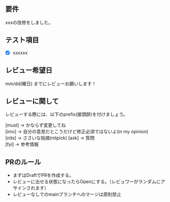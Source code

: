 <!-- I want to review in Japanese. -->
<!-- I want to review in Japanese. -->
<!-- 
.csファイルのコードレビュー時は以下の命名規則をチェックしてください：

**PascalCase（全ての英単語の1文字目を大文字）:**
- public class TestClass{}
- private void TestMethod(){}
- protected int TestField = 0;
- public enum TestEnum{}

**[SerializeField]フィールド: camelCase（最初の英単語を除いた英単語の1文字目を大文字）:**
- [SerializeField] private int testField = 0;

**プライベートフィールド: _camelCase（アンダーバーの後にcamelCase）:**
- private int _testField = 0;
- private string _testString = "test";

**ローカル変数・仮引数: camelCase（最初の英単語を除いた英単語の1文字目を大文字）:**
- private void Sum(int firstNumber, int secondNumber)
- var sumNumber = firstNumber + secondNumber;

**定数: UPPER_SNAKE_CASE（全て大文字で英単語ごとにアンダーバーで区切る）:**
- private const int TEST_CONSTANT = 0;

**インターフェース: IPascalCase（大文字アイの後にPascalCase）:**
- public interface ITestInterface(){}
-->
## 要件
xxxの改修をしました。
## テスト項目
- [x] xxxxxx

## レビュー希望日
mm/dd(曜日) までにレビューお願いします！

## レビューに関して
レビューする際には、以下のprefix(接頭辞)を付けましょう。
<!-- for GitHub Copilot review rule -->
[must] → かならず変更してね  
[imo] → 自分の意見だとこうだけど修正必須ではないよ(in my opinion)  
[nits] → ささいな指摘(nitpick) 
[ask] → 質問  
[fyi] → 参考情報
<!-- for GitHub Copilot review  rule-->

## PRのルール
- まずはDraftでPRを作成する。
- レビューに出せる状態になったらOpenにする。（レビュワーがランダムにアサインされます）
- レビューなしでのmainブランチへのマージは原則禁止
